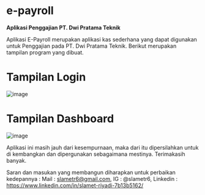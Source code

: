 # e-payroll
**Aplikasi Penggajian PT. Dwi Pratama Teknik**

Aplikasi E-Payroll merupakan aplikasi kas sederhana yang dapat digunakan untuk Penggajian pada PT. Dwi Pratama Teknik. 
Berikut merupakan tampilan program yang dibuat.

# Tampilan Login
![image](https://user-images.githubusercontent.com/53107522/128480398-2b87b847-3ada-4751-915a-838d4e2fe80a.png)

# Tampilan Dashboard
![image](https://user-images.githubusercontent.com/53107522/128480449-1a1b92f0-48ee-4c85-a39f-08d1a5d66427.png)

Aplikasi ini masih jauh dari kesempurnaan, maka dari itu dipersilahkan untuk di kembangkan dan dipergunakan sebagaimana mestinya. Terimakasih banyak.

Saran dan masukan yang membangun diharapkan untuk perbaikan kedepannya : 
Mail : slametr6@gmail.com, 
IG : @slametr6, 
Linkedin : https://www.linkedin.com/in/slamet-riyadi-7b13b5162/
